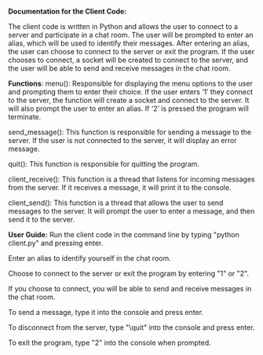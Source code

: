 **Documentation for the Client Code:**

The client code is written in Python and allows the user to connect to a server and participate in a chat room. The user will be prompted to enter an alias, which will be used to identify their messages. After entering an alias, the user can choose to connect to the server or exit the program. If the user chooses to connect, a socket will be created to connect to the server, and the user will be able to send and receive messages in the chat room.

**Functions**:
menu():
Responsible for displaying the menu options to the user and prompting them to enter their choice. If the user enters ‘1’ they connect to the server, the function will create a socket and connect to the server. It will also prompt the user to enter an alias. If ‘2’ is pressed the program will terminate.

send_message():
This function is responsible for sending a message to the server. If the user is not connected to the server, it will display an error message.

quit():
This function is responsible for quitting the program.

client_receive():
This function is a thread that listens for incoming messages from the server. If it receives a message, it will print it to the console.

client_send():
This function is a thread that allows the user to send messages to the server. It will prompt the user to enter a message, and then send it to the server.

**User Guide:**
Run the client code in the command line by typing "python client.py" and pressing enter.

Enter an alias to identify yourself in the chat room.

Choose to connect to the server or exit the program by entering "1" or "2".

If you choose to connect, you will be able to send and receive messages in the chat room.

To send a message, type it into the console and press enter.

To disconnect from the server, type "\quit" into the console and press enter.

To exit the program, type "2" into the console when prompted.
